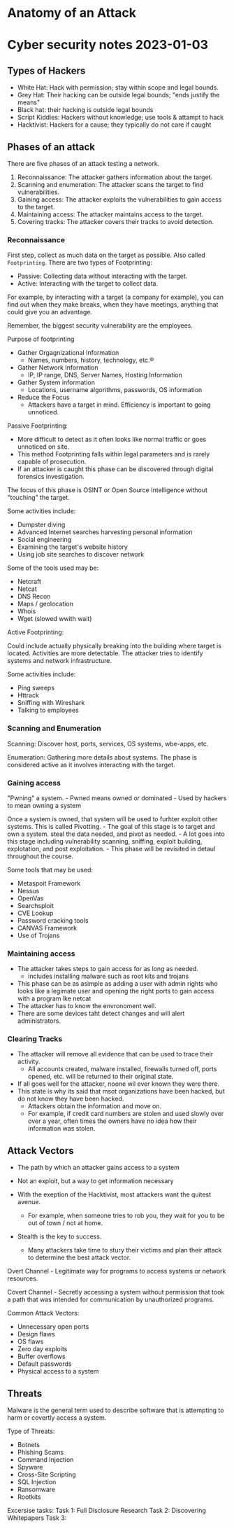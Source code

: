 # Anatomy of an Attack

# Cyber security notes 2023-01-03

## Types of Hackers

- White Hat: Hack with permission; stay within scope and legal bounds.
- Grey Hat: Their hacking can be outside legal bounds; "ends justify the means"
- Black hat: their hacking is outside legal bounds
- Script Kiddies: Hackers without knowledge; use tools & attampt to hack
- Hacktivist: Hackers for a cause; they typically do not care if caught

## Phases of an attack

There are five phases of an attack testing a network.

1. Reconnaissance: The attacker gathers information about the target.
2. Scanning and enumeration: The attacker scans the target to find vulnerabilities.
3. Gaining access: The attacker exploits the vulnerabilities to gain access to the target.
4. Maintaining access: The attacker maintains access to the target.
5. Covering tracks: The attacker covers their tracks to avoid detection.

### Reconnaissance

First step, collect as much data on the target as possible. Also called `Footprinting`. There are two types of Footprinting:
- Passive: Collecting data without interacting with the target.
- Active: Interacting with the target to collect data.

For example, by interacting with a target (a company for example), you can find out when they make breaks, when they have meetings, anything that could give you an advantage.

Remember, the biggest security vulnerability are the employees.

Purpose of footprinting

- Gather Orgagnizational Information
    - Names, numbers, history, technology, etc.®
- Gather Network Information
    - IP, IP range, DNS, Server Names, Hosting Information
- Gather System information
    - Locations, username algorithms, passwords, OS information
- Reduce the Focus
    - Attackers have a target in mind. Efficiency is important to going unnoticed.

Passive Footprinting:

- More difficult to detect as it often looks like normal traffic or goes unnoticed on site.
- This method Footprinting falls within legal parameters and is rarely capable of prosecution.
- If an attacker is caught this phase can be discovered through digital forensics investigation.

The focus of this phase is OSINT or Open Source Intelligence without "touching" the target.

Some activities include:

- Dumpster diving
- Advanced Internet searches harvesting personal information
- Social engineering
- Examining the target's website history
- Using job site searches to discover network

Some of the tools used may be:
- Netcraft
- Netcat
- DNS Recon
- Maps / geolocation
- Whois
- Wget (slowed wwith wait)

Active Footprinting:

Could include actually physically breaking into the building where target is located. Activities are more detectable. The attacker tries to identify systems and network infrastructure.

Some activities include:
- Ping sweeps
- Httrack
- Sniffing with Wireshark
- Talking to employees

### Scanning and Enumeration

Scanning: Discover host, ports, services, OS systems, wbe-apps, etc.

Enumeration: Gathering more details about systems. The phase is considered active as it involves interacting with the target.

### Gaining access

"Pwning" a system.
    - Pwned means owned or dominated
    - Used by hackers to mean owning a system

Once a system is owned, that system will be used to furhter exploit other systems. This is called Pivotting.
    - The goal of this stage is to target and own a system. steal the data needed, and pivot as needed.
    - A lot goes into this stage including vulnerability scanning, sniffing, exploit building, explotation, and post exploitation.
    - This phase will be revisited in detaul throughout the course.

Some tools that may be used:
- Metaspoit Framework
- Nessus
- OpenVas
- Searchsploit
- CVE Lookup
- Password cracking tools
- CANVAS Framework
- Use of Trojans

### Maintaining access

- The attacker takes steps to gain access for as long as needed.
    - includes installing malware such as root kits and trojans
- This phase can be as asimple as adding a user with admin rights who looks like a  legimate user and opening the right ports to gain access with a program lke netcat
- The attacker has to know the envronoment well.
- There are some devices taht detect changes and will alert administrators.

### Clearing Tracks

- The attacker will remove all evidence that can be used to trace their activity.
    - All accounts created, malware installed, firewalls turned off, ports opened, etc. will be returned to their original state.
- If all goes well for the attacker, noone wil ever known they were there.
- This state is why its said that msot organizations have been hacked, but do not know they have been hacked.
    - Attackers obtain the information and move on.
    - For example, if credit card numbers are stolen and used slowly over over a year, often times the owners have no idea how their information was stolen.

## Attack Vectors

- The path by which an attacker gains access to a system
- Not an exploit, but a way to get information necessary

- With the exeption of the Hacktivist, most attackers want the quitest avenue.
    - For example, when someone tries to rob you, they wait for you to be out of town / not at home.
- Stealth is the key to success.
    - Many attackers take time to stury their victims and plan their attack to determine the best attack vector.

Overt Channel - Legitimate way for programs to access systems or network resources.

Covert Channel - Secretly accessing a system without permission that took a path that was intended for communication by unauthorized programs.

Common Attack Vectors:
- Unnecessary open ports
- Design flaws
- OS flaws
- Zero day exploits
- Buffer overflows
- Default passwords
- Physical access to a system

## Threats

Malware is the general term used to describe software that is attempting to harm or covertly access a system.

Type of Threats:

- Botnets
- Phishing Scams
- Command Injection
- Spyware
- Cross-Site Scripting
- SQL Injection
- Ransomware
- Rootkits

Excersise tasks:
Task 1: Full Disclosure Research
Task 2: Discovering Whitepapers
Task 3:
